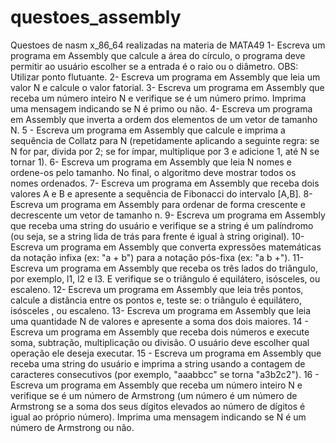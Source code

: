 # questoes_assembly
Questoes de nasm x_86_64 realizadas na materia de MATA49
1- Escreva um programa em Assembly que calcule a
área do círculo, o programa deve permitir ao usuário
escolher se a entrada é o raio ou o diâmetro. OBS:
Utilizar ponto flutuante.
2- Escreva um programa em Assembly que leia um
valor N e calcule o valor fatorial.
3- Escreva um programa em Assembly que receba um
número inteiro N e verifique se é um número primo.
Imprima uma mensagem indicando se N é primo ou
não.
4- Escreva um programa em Assembly que inverta a
ordem dos elementos de um vetor de tamanho N.
5 - Escreva um programa em Assembly que calcule e
imprima a sequência de Collatz para N (repetidamente
aplicando a seguinte regra: se N for par, divida por 2; se
for ímpar, multiplique por 3 e adicione 1, até N se tornar
1).
6- Escreva um programa em Assembly que leia N
nomes e ordene-os pelo tamanho. No final, o algoritmo
deve mostrar todos os nomes ordenados.
7- Escreva um programa em Assembly que receba dois
valores A e B e apresente a sequência de Fibonacci do
intervalo [A,B].
8- Escreva um programa em Assembly para ordenar de
forma crescente e decrescente um vetor de tamanho n.
9- Escreva um programa em Assembly que receba uma
string do usuário e verifique se a string é um palíndromo
(ou seja, se a string lida de trás para frente é igual à
string original).
10- Escreva um programa em Assembly que converta
expressões matemáticas da notação infixa (ex: "a + b")
para a notação pós-fixa (ex: "a b +").
11- Escreva um programa em Assembly que receba os
três lados do triângulo, por exemplo, l1, l2 e l3. E
verifique se o triângulo é equilátero, isósceles, ou
escaleno.
12- Escreva um programa em Assembly que leia três
pontos, calcule a distância entre os pontos e, teste se:
o triângulo é equilátero, isósceles , ou escaleno.
13- Escreva um programa em Assembly que leia uma
quantidade N de valores e apresente a soma dos dois
maiores.
14 - Escreva um programa em Assembly que receba
dois números e execute soma, subtração, multiplicação
ou divisão. O usuário deve escolher qual operação ele
deseja executar.
15 - Escreva um programa em Assembly que receba
uma string do usuário e imprima a string usando a
contagem de caracteres consecutivos (por exemplo,
"aaabbcc" se torna "a3b2c2").
16 - Escreva um programa em Assembly que receba um
número inteiro N e verifique se é um número de
Armstrong (um número é um número de Armstrong se a
soma dos seus dígitos elevados ao número de dígitos é
igual ao próprio número). Imprima uma mensagem
indicando se N é um número de Armstrong ou não.
